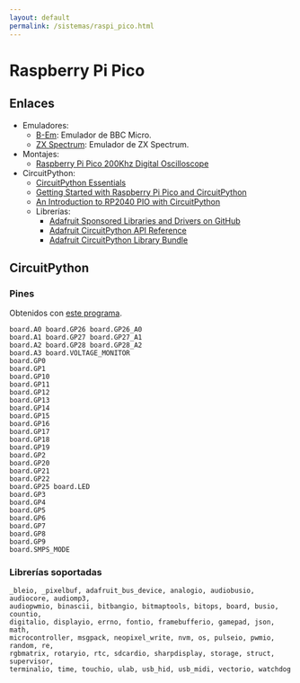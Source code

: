 ```yaml
---
layout: default
permalink: /sistemas/raspi_pico.html
---
```


# Raspberry Pi Pico

## Enlaces

* Emuladores:
    * [B-Em](https://github.com/kilograham/b-em): Emulador de BBC Micro.
    * [ZX Spectrum](/retro-emulacion/zx-spectrum.html#enlaces): Emulador de ZX Spectrum.
* Montajes:
    * [Raspberry Pi Pico 200Khz Digital Oscilloscope](https://www.instructables.com/Raspberry-Pi-Pico-200Khz-Digital-Oscilloscope/)
* CircuitPython:
    * [CircuitPython Essentials](https://learn.adafruit.com/circuitpython-essentials)
    * [Getting Started with Raspberry Pi Pico and CircuitPython](https://learn.adafruit.com/getting-started-with-raspberry-pi-pico-circuitpython)
    * [An Introduction to RP2040 PIO with CircuitPython](https://learn.adafruit.com/intro-to-rp2040-pio-with-circuitpython)
    * Librerías:
        * [Adafruit Sponsored Libraries and Drivers on GitHub](https://circuitpython.readthedocs.io/projects/bundle/en/latest/index.html)
        * [Adafruit CircuitPython API Reference](https://circuitpython.readthedocs.io/en/latest/docs/index.html)
        * [Adafruit CircuitPython Library Bundle](https://github.com/adafruit/Adafruit_CircuitPython_Bundle)

## CircuitPython

### Pines

Obtenidos con [este programa](https://learn.adafruit.com/getting-started-with-raspberry-pi-pico-circuitpython/circuitpython-pins-and-modules#what-are-all-the-available-names-3082670-18).

```
board.A0 board.GP26 board.GP26_A0
board.A1 board.GP27 board.GP27_A1
board.A2 board.GP28 board.GP28_A2
board.A3 board.VOLTAGE_MONITOR
board.GP0
board.GP1
board.GP10
board.GP11
board.GP12
board.GP13
board.GP14
board.GP15
board.GP16
board.GP17
board.GP18
board.GP19
board.GP2
board.GP20
board.GP21
board.GP22
board.GP25 board.LED
board.GP3
board.GP4
board.GP5
board.GP6
board.GP7
board.GP8
board.GP9
board.SMPS_MODE
```

### Librerías soportadas

```
_bleio, _pixelbuf, adafruit_bus_device, analogio, audiobusio, audiocore, audiomp3,
audiopwmio, binascii, bitbangio, bitmaptools, bitops, board, busio, countio,
digitalio, displayio, errno, fontio, framebufferio, gamepad, json, math,
microcontroller, msgpack, neopixel_write, nvm, os, pulseio, pwmio, random, re,
rgbmatrix, rotaryio, rtc, sdcardio, sharpdisplay, storage, struct, supervisor,
terminalio, time, touchio, ulab, usb_hid, usb_midi, vectorio, watchdog
```
